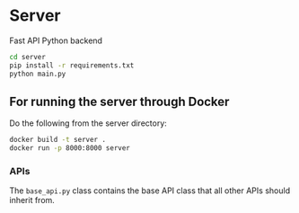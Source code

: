 # Server 

Fast API Python backend 


```bash
cd server 
pip install -r requirements.txt
python main.py
```

## For running the server through Docker 

Do the following from the server directory:
```bash 
docker build -t server . 
docker run -p 8000:8000 server
```

### APIs

The `base_api.py` class contains the base API class that all other APIs should inherit from.
